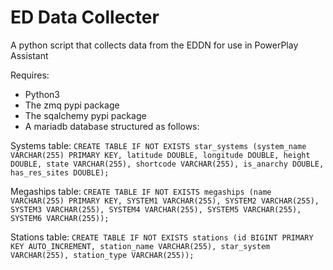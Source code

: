 # ED Data Collecter
A python script that collects data from the EDDN for use in PowerPlay Assistant

Requires:
- Python3
- The zmq pypi package
- The sqalchemy pypi package
- A mariadb database structured as follows:

Systems table: 
`CREATE TABLE IF NOT EXISTS star_systems (system_name VARCHAR(255) PRIMARY KEY, latitude DOUBLE, longitude DOUBLE, height DOUBLE, state VARCHAR(255), shortcode VARCHAR(255), is_anarchy DOUBLE, has_res_sites DOUBLE);`

Megaships table: 
`CREATE TABLE IF NOT EXISTS megaships (name VARCHAR(255) PRIMARY KEY, SYSTEM1 VARCHAR(255), SYSTEM2 VARCHAR(255), SYSTEM3 VARCHAR(255), SYSTEM4 VARCHAR(255), SYSTEM5 VARCHAR(255), SYSTEM6 VARCHAR(255));`

Stations table: 
`CREATE TABLE IF NOT EXISTS stations (id BIGINT PRIMARY KEY AUTO_INCREMENT, station_name VARCHAR(255), star_system VARCHAR(255), station_type VARCHAR(255));`
